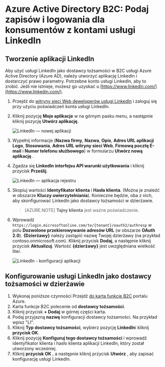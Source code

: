 <properties
    pageTitle="Azure Active Directory B2C: Konfiguracja usługi LinkedIn | Microsoft Azure"
    description="Zapewnienie konsumentów z kontami usługi LinkedIn w aplikacjach, które są zabezpieczone przez Azure Active Directory B2C zapisów i logowanie"
    services="active-directory-b2c"
    documentationCenter=""
    authors="swkrish"
    manager="mbaldwin"
    editor="bryanla"/>

<tags
    ms.service="active-directory-b2c"
    ms.workload="identity"
    ms.tgt_pltfrm="na"
    ms.devlang="na"
    ms.topic="article"
    ms.date="07/24/2016"
    ms.author="swkrish"/>

# <a name="azure-active-directory-b2c-provide-sign-up-and-sign-in-to-consumers-with-linkedin-accounts"></a>Azure Active Directory B2C: Podaj zapisów i logowania dla konsumentów z kontami usługi LinkedIn

## <a name="create-a-linkedin-application"></a>Tworzenie aplikacji LinkedIn

Aby użyć usługi LinkedIn jako dostawcy tożsamości w B2C usługi Azure Active Directory (Azure AD), należy utworzyć aplikację LinkedIn i dostarczyć prawo parametry. Potrzebne konto usługi LinkedIn, aby to zrobić. Jeśli nie istnieje, możesz go uzyskać u [https://www.linkedin.com/](https://www.linkedin.com/).

1. Przejdź do [witryny sieci Web deweloperów usługi LinkedIn](https://www.developer.linkedin.com/) i zaloguj się przy użyciu poświadczeń konta usługi LinkedIn.
2. Kliknij pozycję **Moje aplikacje** w na górnym pasku menu, a następnie kliknij pozycję **Utwórz aplikację**.

    ![LinkedIn — nowej aplikacji](./media/active-directory-b2c-setup-li-app/linkedin-new-app.png)

3. Wypełnij informacje (**Nazwa firmy**, **Nazwa**, **Opis**, **Adres URL aplikacji Logo**, **Stosowania**, **Adres URL witryny sieci Web**, **Firmową pocztę E-mail** i **Numer telefonu służbowego**) w formularzu **Utwórz nową aplikację** .
4. Zgadza się **LinkedIn interfejsu API warunki użytkowania** i kliknij przycisk **Prześlij**.

    ![LinkedIn — aplikacja rejestru](./media/active-directory-b2c-setup-li-app/linkedin-register-app.png)

5. Skopiuj wartości **Identyfikator klienta** i **Hasła klienta**. (Można je znaleźć w obszarze **Kluczy uwierzytelniania**). Konieczne będzie, oba z nich, aby skonfigurować LinkedIn jako dostawcy tożsamości w dzierżawie.

    >[AZURE.NOTE] **Tajny klienta** jest ważne poświadczenie.

6. Wprowadź `https://login.microsoftonline.com/te/{tenant}/oauth2/authresp` w polu **Dozwolone przekierowywanie adresów URL** (w obszarze **OAuth 2.0**). **{Dzierżawy}** należy zastąpić nazwę Twojej dzierżawy (na przykład contoso.onmicrosoft.com). Kliknij przycisk **Dodaj**, a następnie kliknij przycisk **Aktualizuj**. Wartość **{dzierżawy}** jest uwzględniana wielkość liter.

    ![LinkedIn - konfiguracji aplikacji](./media/active-directory-b2c-setup-li-app/linkedin-setup.png)

## <a name="configure-linkedin-as-an-identity-provider-in-your-tenant"></a>Konfigurowanie usługi LinkedIn jako dostawcy tożsamości w dzierżawie

1. Wykonaj poniższe czynności Przejdź [do karta funkcje B2C](active-directory-b2c-app-registration.md#navigate-to-the-b2c-features-blade) portalu Azure.
2. Karta funkcje B2C polecenie od **dostawcy tożsamości**.
3. Kliknij przycisk **+ Dodaj** w górnej części karta.
4. Podaj przyjazną **nazwę** konfiguracji dostawcy tożsamości. Na przykład wpisz "LI".
5. Kliknij **Typ dostawcy tożsamości**, wybierz pozycję **LinkedIn**i kliknij **przycisk OK**.
6. Kliknij pozycję **Konfiguruj tego dostawcy tożsamości** i wprowadź identyfikator klienta i hasło klienta aplikacji LinkedIn, który został utworzony wcześniej.
7. Kliknij **przycisk OK** , a następnie kliknij przycisk **Utwórz** , aby zapisać konfigurację usługi LinkedIn.
